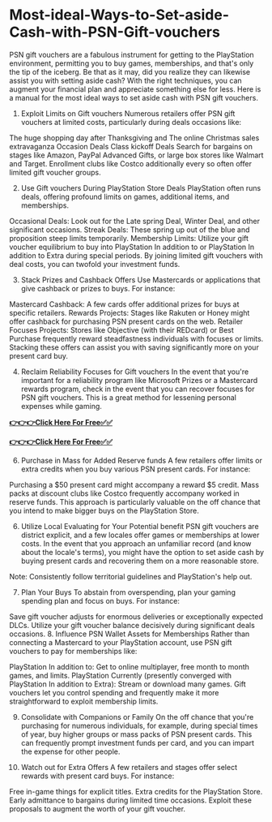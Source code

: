 # Most-ideal-Ways-to-Set-aside-Cash-with-PSN-Gift-vouchers
PSN gift vouchers are a fabulous instrument for getting to the PlayStation environment, permitting you to buy games, memberships, and that's only the tip of the iceberg. Be that as it may, did you realize they can likewise assist you with setting aside cash? With the right techniques, you can augment your financial plan and appreciate something else for less. Here is a manual for the most ideal ways to set aside cash with PSN gift vouchers.

1. Exploit Limits on Gift vouchers
Numerous retailers offer PSN gift vouchers at limited costs, particularly during deals occasions like:

The huge shopping day after Thanksgiving and The online Christmas sales extravaganza
Occasion Deals
Class kickoff Deals
Search for bargains on stages like Amazon, PayPal Advanced Gifts, or large box stores like Walmart and Target. Enrollment clubs like Costco additionally every so often offer limited gift voucher groups.

2. Use Gift vouchers During PlayStation Store Deals
PlayStation often runs deals, offering profound limits on games, additional items, and memberships.

Occasional Deals: Look out for the Late spring Deal, Winter Deal, and other significant occasions.
Streak Deals: These spring up out of the blue and proposition steep limits temporarily.
Membership Limits: Utilize your gift voucher equilibrium to buy into PlayStation In addition to or PlayStation In addition to Extra during special periods.
By joining limited gift vouchers with deal costs, you can twofold your investment funds.

3. Stack Prizes and Cashback Offers
Use Mastercards or applications that give cashback or prizes to buys. For instance:

Mastercard Cashback: A few cards offer additional prizes for buys at specific retailers.
Rewards Projects: Stages like Rakuten or Honey might offer cashback for purchasing PSN present cards on the web.
Retailer Focuses Projects: Stores like Objective (with their REDcard) or Best Purchase frequently reward steadfastness individuals with focuses or limits.
Stacking these offers can assist you with saving significantly more on your present card buy.

4. Reclaim Reliability Focuses for Gift vouchers
In the event that you're important for a reliability program like Microsoft Prizes or a Mastercard rewards program, check in the event that you can recover focuses for PSN gift vouchers. This is a great method for lessening personal expenses while gaming.

**[👉👉👉Click Here For Free✅✅](https://tinyurl.com/psnbestoffer)**

**[👉👉👉Click Here For Free✅✅](https://tinyurl.com/psnbestoffer)**

6. Purchase in Mass for Added Reserve funds
A few retailers offer limits or extra credits when you buy various PSN present cards. For instance:

Purchasing a $50 present card might accompany a reward $5 credit.
Mass packs at discount clubs like Costco frequently accompany worked in reserve funds.
This approach is particularly valuable on the off chance that you intend to make bigger buys on the PlayStation Store.

6. Utilize Local Evaluating for Your Potential benefit
PSN gift vouchers are district explicit, and a few locales offer games or memberships at lower costs. In the event that you approach an unfamiliar record (and know about the locale's terms), you might have the option to set aside cash by buying present cards and recovering them on a more reasonable store.

Note: Consistently follow territorial guidelines and PlayStation's help out.

7. Plan Your Buys
To abstain from overspending, plan your gaming spending plan and focus on buys. For instance:

Save gift voucher adjusts for enormous deliveries or exceptionally expected DLCs.
Utilize your gift voucher balance decisively during significant deals occasions.
8. Influence PSN Wallet Assets for Memberships
Rather than connecting a Mastercard to your PlayStation account, use PSN gift vouchers to pay for memberships like:

PlayStation In addition to: Get to online multiplayer, free month to month games, and limits.
PlayStation Currently (presently converged with PlayStation In addition to Extra): Stream or download many games.
Gift vouchers let you control spending and frequently make it more straightforward to exploit membership limits.

9. Consolidate with Companions or Family
On the off chance that you're purchasing for numerous individuals, for example, during special times of year, buy higher groups or mass packs of PSN present cards. This can frequently prompt investment funds per card, and you can impart the expense for other people.

10. Watch out for Extra Offers
A few retailers and stages offer select rewards with present card buys. For instance:

Free in-game things for explicit titles.
Extra credits for the PlayStation Store.
Early admittance to bargains during limited time occasions.
Exploit these proposals to augment the worth of your gift voucher.
